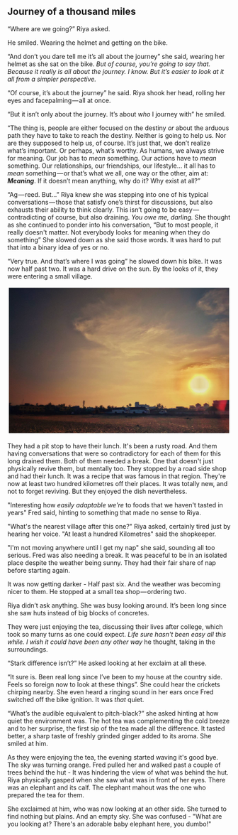 ## Journey of a thousand miles

“Where are we going?” Riya asked.  

He smiled. Wearing the helmet and getting on the bike.  

“And don’t you dare tell me it’s all about the journey” she said, wearing her helmet as she sat on the bike. *But of course, you’re going to say that. Because it really is all about the journey. I know. But it’s easier to look at it all from a simpler perspective.*  

“Of course, it’s about the journey” he said. Riya shook her head, rolling her eyes and facepalming — all at once.  

“But it isn’t only about the journey. It’s about *who* I journey with” he smiled. 

“The thing is, people are either focused on the destiny *or* about the arduous path they have to take to reach the destiny. Neither is going to help us. Nor are they supposed to help us, of course. It’s just that, we don’t realize what’s important. Or perhaps, what’s worthy. As humans, we always strive for meaning. Our job has to *mean* something. Our actions have to *mean* something. Our relationships, our friendships, our lifestyle… it all has to *mean* something — or that’s what we all, one way or the other, aim at: ***Meaning***. If it doesn’t mean anything, why do it? Why exist at all?”

“Ag — reed. But…” Riya knew she was stepping into one of his typical conversations — those that satisfy one’s thirst for discussions, but also exhausts their ability to think clearly. This isn’t going to be easy — contradicting of course, but also draining. *You owe me, darling.* She thought as she continued to ponder into his conversation, “But to most people, it really doesn't matter. Not everybody looks for meaning when they do something” She slowed down as she said those words. It was hard to put that into a binary idea of yes or no.


“Very true. And that’s where I was going” he slowed down his bike. It was now half past two. It was a hard drive on the sun. By the looks of it, they were entering a small village. 

![sunny](sunny.jpeg)


They had a pit stop to have their lunch. It's been a rusty road. And them having conversations that were so contradictory for each of them for this long drained them. Both of them needed a break. One that doesn't just physically revive them, but mentally too. They stopped by a road side shop and had their lunch. It was a recipe that was famous in that region. They're now at least two hundred kilometres off their places. It was totally new, and not to forget reviving. But they enjoyed the dish nevertheless. 

"Interesting how *easily adaptable we're* to foods that we haven't tasted in years" Fred said, hinting to something that made no sense to Riya. 

"What's the nearest village after this one?" Riya asked, certainly tired just by hearing her voice. "At least a hundred Kilometres" said the shopkeeper. 

"I'm not moving anywhere until I get my nap" she said, sounding all too serious. Fred was also needing a break. It was peaceful to be in an isolated place despite the weather being sunny. They had their fair share of nap before starting again. 

It was now getting darker - Half past six. And the weather was becoming nicer to them. He stopped at a small tea shop — ordering two. 

Riya didn’t ask anything. She was busy looking around. It’s been long since she saw huts instead of big blocks of concretes. 

They were just enjoying the tea, discussing their lives after college, which took so many turns as one could expect. *Life sure hasn't been easy all this while. I wish it could have been any other way* he thought, taking in the surroundings. 


“Stark difference isn’t?” He asked looking at her exclaim at all these. 

“It sure is. Been real long since I’ve been to my house at the country side. Feels so foreign now to look at these things”. She could hear the crickets chirping nearby. She even heard a ringing sound in her ears once Fred switched off the bike ignition. It was *that* quiet. 

“What’s the audible equivalent to pitch-black?” she asked hinting at how quiet the environment was. The hot tea was complementing the cold breeze and to her surprise, the first sip of the tea made all the difference. It tasted better, a sharp taste of freshly grinded ginger added to its aroma. She smiled at him.

As they were enjoying the tea, the evening started waving it's good bye. The sky was turning orange. Fred pulled her and walked past a couple of trees behind the hut - It was hindering the view of what was behind the hut. Riya physically gasped when she saw what was in front of her eyes. There was an elephant and its calf. The elephant mahout was the one who prepared the tea for them. 

She exclaimed at him, who was now looking at an other side. She turned to find nothing but plains. And an empty sky. She was confused - "What are you looking at? There's an adorable baby elephant here, you dumbo!" 